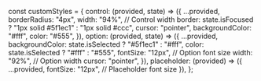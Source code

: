 
const customStyles = {
  control: (provided, state) => ({
    ...provided,
    borderRadius: "4px",
    width: "94%", // Control width
    border: state.isFocused ? "1px solid #5f1ec1" : "1px solid #ccc",
    cursor: "pointer",
    backgroundColor: "#fff",
    color: "#555",
  }),
  option: (provided, state) => ({
    ...provided,
    backgroundColor: state.isSelected ? "#5f1ec1" : "#fff",
    color: state.isSelected ? "#fff" : "#555",
    fontSize: "12px", // Option font size
    width: "92%", // Option width
    cursor: "pointer",
  }),
  placeholder: (provided) => ({
    ...provided,
    fontSize: "12px", // Placeholder font size
  }),
};
